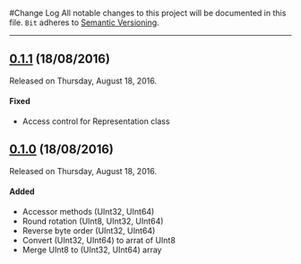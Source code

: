 #Change Log
All notable changes to this project will be documented in this file.
`Bit` adheres to [Semantic Versioning](http://semver.org/).

---

## [0.1.1](https://github.com/mlachmish/Bit/releases/tag/0.1.1) (18/08/2016)
Released on Thursday, August 18, 2016.

#### Fixed
* Access control for Representation class

## [0.1.0](https://github.com/mlachmish/Bit/releases/tag/0.1.0) (18/08/2016)
Released on Thursday, August 18, 2016.

#### Added
* Accessor methods (UInt32, UInt64)
* Round rotation (UInt8, UInt32, UInt64)
* Reverse byte order (UInt32, UInt64)
* Convert (UInt32, UInt64) to arrat of UInt8
* Merge UInt8 to (UInt32, UInt64) array
